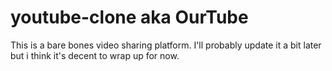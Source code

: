 # youtube-clone aka OurTube

This is a bare bones video sharing platform. I'll probably update it a bit later but i think it's decent to wrap up for now.
